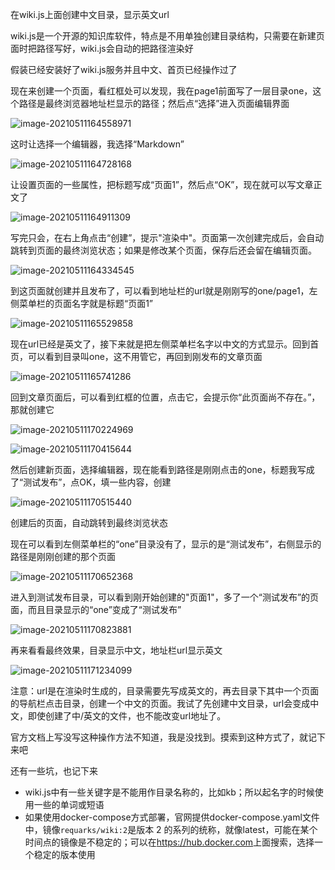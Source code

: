 在wiki.js上面创建中文目录，显示英文url

wiki.js是一个开源的知识库软件，特点是不用单独创建目录结构，只需要在新建页面时把路径写好，wiki.js会自动的把路径渲染好

假装已经安装好了wiki.js服务并且中文、首页已经操作过了



现在来创建一个页面，看红框处可以发现，我在page1前面写了一层目录one，这个路径是最终浏览器地址栏显示的路径；然后点“选择”进入页面编辑界面

![image-20210511164558971](images/image-20210511164558971.png)

这时让选择一个编辑器，我选择“Markdown”

![image-20210511164728168](images/image-20210511164728168.png)

让设置页面的一些属性，把标题写成“页面1”，然后点“OK”，现在就可以写文章正文了

![image-20210511164911309](images/image-20210511164911309.png)

写完只会，在右上角点击“创建”，提示"渲染中"。页面第一次创建完成后，会自动跳转到页面的最终浏览状态；如果是修改某个页面，保存后还会留在编辑页面。

![image-20210511164334545](images/image-20210511164334545.png)

到这页面就创建并且发布了，可以看到地址栏的url就是刚刚写的one/page1，左侧菜单栏的页面名字就是标题“页面1”

![image-20210511165529858](images/image-20210511165529858.png)



现在url已经是英文了，接下来就是把左侧菜单栏名字以中文的方式显示。回到首页，可以看到目录叫one，这不用管它，再回到刚发布的文章页面

![image-20210511165741286](images/image-20210511165741286.png)



回到文章页面后，可以看到红框的位置，点击它，会提示你“此页面尚不存在。”，那就创建它

![image-20210511170224969](images/image-20210511170224969.png)

![image-20210511170415644](images/image-20210511170415644.png)

然后创建新页面，选择编辑器，现在能看到路径是刚刚点击的one，标题我写成了“测试发布”，点OK，填一些内容，创建

![image-20210511170515440](images/image-20210511170515440.png)

创建后的页面，自动跳转到最终浏览状态

现在可以看到左侧菜单栏的“one”目录没有了，显示的是“测试发布”，右侧显示的路径是刚刚创建的那个页面

![image-20210511170652368](images/image-20210511170652368.png)

进入到测试发布目录，可以看到刚开始创建的"页面1"，多了一个“测试发布”的页面，而且目录显示的“one”变成了“测试发布”

![image-20210511170823881](images/image-20210511170823881.png)



再来看看最终效果，目录显示中文，地址栏url显示英文

![image-20210511171234099](images/image-20210511171234099.png)



注意：url是在渲染时生成的，目录需要先写成英文的，再去目录下其中一个页面的导航栏点击目录，创建一个中文的页面。我试了先创建中文目录，url会变成中文，即使创建了中/英文的文件，也不能改变url地址了。



官方文档上写没写这种操作方法不知道，我是没找到。摸索到这种方式了，就记下来吧

还有一些坑，也记下来

- wiki.js中有一些关键字是不能用作目录名称的，比如kb；所以起名字的时候使用一些的单词或短语
- 如果使用docker-compose方式部署，官网提供docker-compose.yaml文件中，镜像`requarks/wiki:2`是版本 2 的系列的统称，就像latest，可能在某个时间点的镜像是不稳定的；可以在<https://hub.docker.com>上面搜索，选择一个稳定的版本使用
